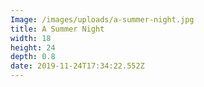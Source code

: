 ```yaml
---
Image: /images/uploads/a-summer-night.jpg
title: A Summer Night
width: 18
height: 24
depth: 0.8
date: 2019-11-24T17:34:22.552Z
---
```

